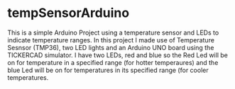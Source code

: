 # tempSensorArduino
This is a simple Arduino Project using a temperature sensor and LEDs to indicate temperature ranges.
In this project I made use of Temperature Sesnsor (TMP36), two LED lights and an Arduino UNO board using the  TICKERCAD simulator. I have two LEDs, red and blue so the Red Led will be on for temperature in a specified range (for hotter temperaures) and the blue Led will be on for temperatures in its specified range (for cooler temperatures. 
